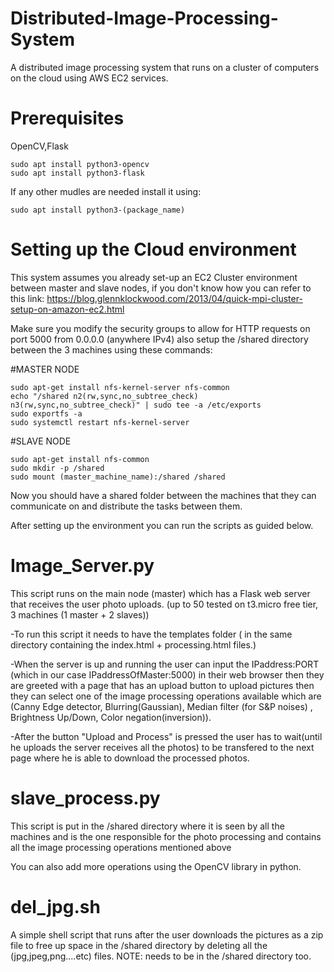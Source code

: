 # Distributed-Image-Processing-System
A distributed image processing system that runs on a cluster of computers on the cloud using AWS EC2 services.

# Prerequisites
OpenCV,Flask
```
sudo apt install python3-opencv
sudo apt install python3-flask
```
If any other mudles are needed install it using:
```
sudo apt install python3-(package_name)
```
# Setting up the Cloud environment
This system assumes you already set-up an EC2 Cluster environment between master and slave nodes, if you don't know how you can refer to this link: 
https://blog.glennklockwood.com/2013/04/quick-mpi-cluster-setup-on-amazon-ec2.html

Make sure you modify the security groups to allow for HTTP requests on port 5000 from 0.0.0.0 (anywhere IPv4) also setup the /shared directory between the 3 machines using these commands:

#MASTER NODE 
```
sudo apt-get install nfs-kernel-server nfs-common
echo "/shared n2(rw,sync,no_subtree_check) n3(rw,sync,no_subtree_check)" | sudo tee -a /etc/exports
sudo exportfs -a
sudo systemctl restart nfs-kernel-server
```
#SLAVE NODE
```
sudo apt-get install nfs-common
sudo mkdir -p /shared
sudo mount (master_machine_name):/shared /shared
```
Now you should have a shared folder between the machines that they can communicate on and distribute the tasks between them.

After setting up the environment you can run the scripts as guided below.


# Image_Server.py
This script runs on the main node (master) which has a Flask web server that receives the user photo uploads. (up to 50 tested on t3.micro free tier, 3 machines (1 master + 2 slaves))

-To run this script it needs to have the templates folder ( in the same directory containing the index.html + processing.html files.)

-When the server is up and running the user can input the IPaddress:PORT (which in our case IPaddressOfMaster:5000) in their web browser then they are greeted with a page that has an upload button to upload pictures then they can select one of the image processing operations available which are (Canny Edge detector, Blurring(Gaussian), Median filter (for S&P noises) , Brightness Up/Down, Color negation(inversion)).

-After the button "Upload and Process" is pressed the user has to wait(until he uploads the server receives all the photos) to be transfered to the next page where he is able to download the processed photos.

# slave_process.py
This script is put in the /shared directory where it is seen by all the machines and is the one responsible for the photo processing and contains all the image processing operations mentioned above

You can also add more operations using the OpenCV library in python.

# del_jpg.sh
A simple shell script that runs after the user downloads the pictures as a zip file to free up space in the /shared directory by deleting all the (jpg,jpeg,png....etc) files.
NOTE: needs to be in the /shared directory too.

